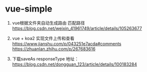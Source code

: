 # vue-simple

1. vue根据文件夹自动生成路由 匹配路径
https://blog.csdn.net/weixin_41961749/article/details/105263677


2. vue + koa2 实现文件上传和查看
https://www.jianshu.com/p/043251e7acda#comments
https://zhuanlan.zhihu.com/p/267683616

3. 下载saveAs
  responseType
  地址：https://blog.csdn.net/dongguan_123/article/details/100183284
